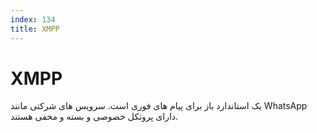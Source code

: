 ```yaml
---
index: 134
title: XMPP
---
```

# XMPP

یک استاندارد باز برای پیام های فوری است. سرویس های شرکتی مانند WhatsApp دارای پروتکل خصوصی و بسته و مخفی هستند.